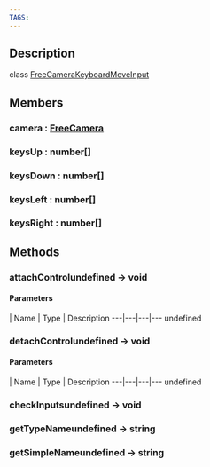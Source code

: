 ```yaml
---
TAGS:
---
```

## Description

class [FreeCameraKeyboardMoveInput](/classes/2.4/FreeCameraKeyboardMoveInput)



## Members

### camera : [FreeCamera](/classes/2.4/FreeCamera)



### keysUp : number[]



### keysDown : number[]



### keysLeft : number[]



### keysRight : number[]



## Methods

### attachControlundefined &rarr; void



#### Parameters
 | Name | Type | Description
---|---|---|---
undefined
### detachControlundefined &rarr; void



#### Parameters
 | Name | Type | Description
---|---|---|---
undefined
### checkInputsundefined &rarr; void


### getTypeNameundefined &rarr; string


### getSimpleNameundefined &rarr; string


